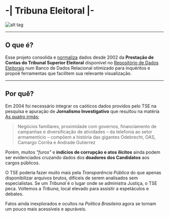 # -| Tribuna Eleitoral |-

![alt tag](https://upload.wikimedia.org/wikipedia/commons/2/28/Francisco_rizi-auto_de_fe.jpg)

----
## O que é?
Esse projeto consolida e [normaliza](https://pt.wikipedia.org/wiki/Normaliza%C3%A7%C3%A3o_de_dados) dados desde 2002 da **Prestação de Contas do Tribunal Superior Eleitoral** disponível no [Repositório de Dados Eleitorais](http://www.tse.jus.br/eleicoes/estatisticas/repositorio-de-dados-eleitorais/)  num Banco de Dados Relacional otimizado para inquéritos e propoẽ ferramentas que facilitem sua relevante visualização.

----
## Por quê?

Em 2004 foi necessário integrar os caóticos dados providos pelo TSE na pesquisa e apuração de **Jornalismo Investigativo** que resultou na matéria [As quatro irmãs](http://apublica.org/2014/06/as-quatro-irmas/);
> Negócios familiares, proximidade com governos, financiamento de campanhas e diversificação de atividades – da telefonia ao setor armamentício – compõem a história das gigantes Odebrecht, OAS, Camargo Corrêa e Andrade Gutierrez

Porém, muitos *"furos"* e **indícios de corrupção e atos ilícitos** ainda podem ser evidenciados cruzando dados dos **doadores dos Candidatos** aos cargos públicos.

O TSE poderia fazer muito mais pela *Transparência Pública* do que apenas disponibilizar arquivos brutos, difíceis de serem analisados sem especialistas. Se um *Tribunal* é o lugar onde se administra Justiça, o TSE peca. Voltemos a *Tribuna*, local elevado para assistir a espetáculos e debates.

Fatos ainda inexplorados e ocultos na *Política Brasileira* agora se tornam um pouco mais acessíveis e apuráveis.
